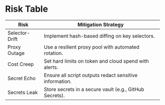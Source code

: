 # Risk Table

| Risk                  | Mitigation Strategy                                       |
|-----------------------|-----------------------------------------------------------|
| Selector-Drift        | Implement hash-based diffing on key selectors.            |
| Proxy Outage          | Use a resilient proxy pool with automated rotation.       |
| Cost Creep            | Set hard limits on token and cloud spend with alerts.     |
| Secret Echo           | Ensure all script outputs redact sensitive information.   |
| Secrets Leak          | Store secrets in a secure vault (e.g., GitHub Secrets).   |
